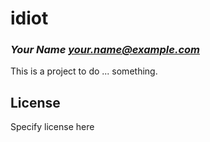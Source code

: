 # idiot
### _Your Name <your.name@example.com>_

This is a project to do ... something.

## License

Specify license here

